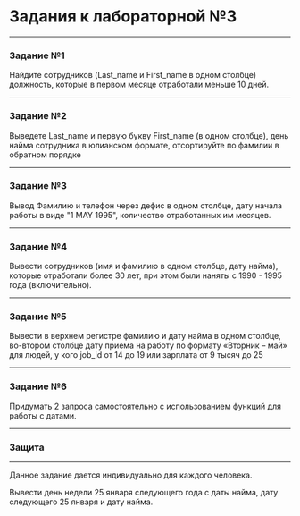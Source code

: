 # Задания к лабораторной №3

___
### Задание №1
Найдите сотрудников (Last_name и First_name в одном столбце) должность, которые в первом месяце отработали меньше 10 дней.

___
### Задание №2 
Выведете Last_name и первую букву First_name (в одном столбце), день найма сотрудника в юлианском формате, отсортируйте по фамилии в обратном порядке

___
### Задание №3 
Вывод Фамилию и телефон через дефис в одном столбце, дату начала работы в виде "1 MAY 1995", количество отработанных им месяцев.

___
### Задание №4 
Вывести сотрудников (имя и фамилию в одном столбце, дату найма), которые отработали более 30 лет, при этом были наняты с 1990 - 1995 года (включительно).

___
### Задание №5 
Вывести в верхнем регистре фамилию и дату найма в одном столбце, во-втором столбце дату приема на работу по формату «Вторник – май» для людей, у кого job_id от 14 до 19 или зарплата от 9 тысяч до 25

___
### Задание №6 
Придумать 2 запроса самостоятельно с использованием функций для работы с датами.
___

### Защита
___
Данное задание дается индивидуально для каждого человека.

Вывести день недели 25 января следующего года с даты найма, дату следующего 25 января и дату найма.